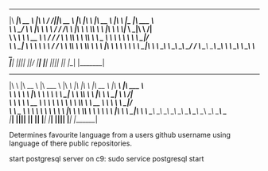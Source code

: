  ________  ________   ___      ___  ________   ___  ___   ________   ___   _________   _______      
|\  _____\|\   __  \ |\  \    /  /||\   __  \ |\  \|\  \ |\   __  \ |\  \ |\___   ___\|\  ___ \     
\ \  \__/ \ \  \|\  \\ \  \  /  / /\ \  \|\  \\ \  \\\  \\ \  \|\  \\ \  \\|___ \  \_|\ \   __/|    
 \ \   __\ \ \   __  \\ \  \/  / /  \ \  \\\  \\ \  \\\  \\ \   _  _\\ \  \    \ \  \  \ \  \_|/__  
  \ \  \_|  \ \  \ \  \\ \    / /    \ \  \\\  \\ \  \\\  \\ \  \\  \|\ \  \    \ \  \  \ \  \_|\ \ 
   \ \__\    \ \__\ \__\\ \__/ /      \ \_______\\ \_______\\ \__\\ _\ \ \__\    \ \__\  \ \_______\
    \|__|     \|__|\|__| \|__|/        \|_______| \|_______| \|__|\|__| \|__|     \|__|   \|_______|
                                                                                                    
                                                                                                    
 ___        ________   ________    ________   ___  ___   ________   ________   _______      
|\  \      |\   __  \ |\   ___  \ |\   ____\ |\  \|\  \ |\   __  \ |\   ____\ |\  ___ \     
\ \  \     \ \  \|\  \\ \  \\ \  \\ \  \___| \ \  \\\  \\ \  \|\  \\ \  \___| \ \   __/|    
 \ \  \     \ \   __  \\ \  \\ \  \\ \  \  ___\ \  \\\  \\ \   __  \\ \  \  ___\ \  \_|/__  
  \ \  \____ \ \  \ \  \\ \  \\ \  \\ \  \|\  \\ \  \\\  \\ \  \ \  \\ \  \|\  \\ \  \_|\ \ 
   \ \_______\\ \__\ \__\\ \__\\ \__\\ \_______\\ \_______\\ \__\ \__\\ \_______\\ \_______\
    \|_______| \|__|\|__| \|__| \|__| \|_______| \|_______| \|__|\|__| \|_______| \|_______|
                                                                                            
                                                                                            
                                                                                                                           
Determines favourite language from a users github username using language of there public repositories.

start postgresql server on c9: sudo service postgresql start

